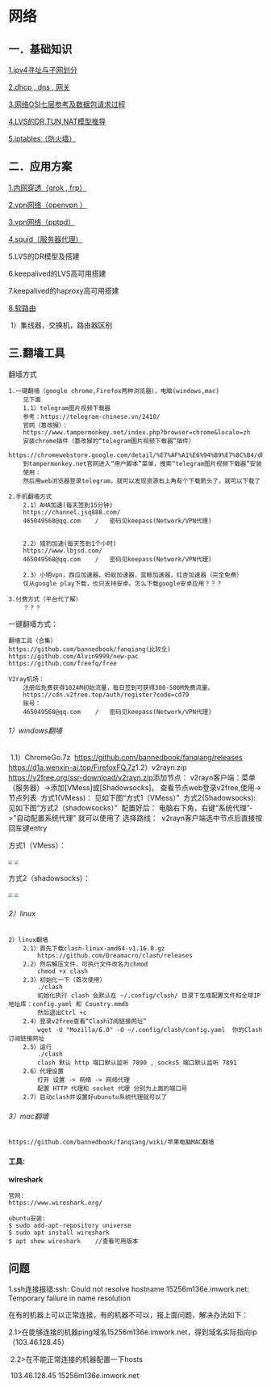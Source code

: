 # 网络

## 一．基础知识

[1.ipv4寻址与子网划分](ipv4-subNetwork.md)

[2.dhcp , dns , 网关](dhcp-dns.md)

[3.网络OSI七层参考及数据包请求过程](osi-proccess.md)

[4.LVS的DR,TUN,NAT模型推导](lvs-dr-tun-nat.md)

[5.iptables（防火墙）](iptables.md)

## 二．应用方案

[1.内网穿透（grok , frp）](app/frp-ngrok.md)

[2.vpn网络（openvpn ）](app/vpn-openvpn.md)

[3.vpn网络（pptpd）](app/vpn-pptpd.md)

[4.squid（服务器代理）](app/squid.md)

5.LVS的DR模型及搭建

6.keepalived的LVS高可用搭建

7.keepalived的haproxy高可用搭建

[8.软路由](app/route.md)

​		1）集线器，交换机，路由器区别

## 三.翻墙工具

翻墙方式

```
1.一键翻墙（google chrome,Firefox两种浏览器），电脑(windows,mac)
	见下面
	1.1）telegram图片视频下载器
	参考：https://telegram-chinese.vn/2410/
	官网（篡改猴）：
	https://www.tampermonkey.net/index.php?browser=chrome&locale=zh
	安装chrome插件（篡改猴的“telegram图片视频下载器”插件）
	https://chromewebstore.google.com/detail/%E7%AF%A1%E6%94%B9%E7%8C%B4/dhdgffkkebhmkfjojejmpbldmpobfkfo
	到tampermonkey.net官网进入“用户脚本”菜单，搜索“telegram图片视频下载器”安装
	使用：
	然后用web浏览器登录telegram，就可以发现资源右上角有个下载箭头了，就可以下载了

2.手机翻墙方式
	2.1）AHA加速(每天签到15分钟)
	https://channel.jsq888.com/
	465049568@qq.com	/	密码见keepass(Network/VPN代理)


	2.2）猎豹加速(每天签到1个小时)
	https://www.lbjsd.com/
	465049568@qq.com	/	密码见keepass(Network/VPN代理)
	
	2.3）小明vpn，西瓜加速器，蚂蚁加速器，蓝鲸加速器，红杏加速器（完全免费）
	仅从google play下载，也只支持安卓。怎么下载google安卓应用？？？
	
3.付费方式（平台代了解）
	？？？
```

一键翻墙方式：

```
翻墙工具（合集）
https://github.com/bannedbook/fanqiang(比较全)
https://github.com/Alvin9999/new-pac
https://github.com/freefq/free

V2ray机场：
	注册后免费获得1024M初始流量，每日签到可获得300-500M免费流量。
	https://cdn.v2free.top/auth/register?code=cd79
	账号：
	465049568@qq.com	/	密码见keepass(Network/VPN代理)
```

###### 1）windows翻墙

​	1.1）ChromeGo.7z
​		https://github.com/bannedbook/fanqiang/releases
​		https://d1a.wenxin-ai.top/FirefoxFQ.7z
​	1.2）v2rayn.zip
​	https://v2free.org/ssr-download/v2rayn.zip
​		添加节点：
​			v2rayn客户端：菜单（服务器）->添加[VMess]或[Shadowsocks]。
​			查看节点web登录v2free,使用->节点列表
​			方式1(VMess)：
​				见如下图“方式1（VMess）”
​			方式2(Shadowsocks):
​				见如下图“方式2（shadowsocks）”
​		配置好后：
​			电脑右下角，右键“系统代理”->"自动配置系统代理" 就可以使用了
​		选择路线：
​			v2rayn客户端选中节点后直接按回车键entry

方式1（VMess）：

<img src="img/vmess1.png" style="zoom:50%;" />

<img src="img/vmess2.png" style="zoom:50%;" />

方式2（shadowsocks）：

<img src="img/shadowsocks1.png" style="zoom:50%;" />

<img src="img/shadowsocks2.png" style="zoom:50%;" />

###### 2）linux

```
2）linux翻墙
	2.1）首先下载clash-linux-amd64-v1.16.0.gz
		https://github.com/Dreamacro/clash/releases
	2.2）然后解压文件，可执行文件改名为chmod
		chmod +x clash
	2.3）初始化一下（首次使用）
		./clash 
		初始化执行 clash 会默认在 ~/.config/clash/ 目录下生成配置文件和全球IP地址库：config.yaml 和 Country.mmdb
		然后退出Ctrl +c
	2.4）登录v2free查看“Clash订阅链接网址”
		wget -U "Mozilla/6.0" -O ~/.config/clash/config.yaml  你的Clash订阅链接网址
	2.5）运行
		./clash
		clash 默认 http 端口默认监听 7890 , socks5 端口默认监听 7891
	2.6）代理设置
		打开 设置 -> 网络 -> 网络代理
		配置 HTTP 代理和 socket 代理 分别为上面的端口号
	2.7）启动clash并设置好ubunutu系统代理就可以了
```

###### 3）mac翻墙
	https://github.com/bannedbook/fanqiang/wiki/苹果电脑MAC翻墙

#### 工具:

**wireshark**

```
官网:
https://www.wireshark.org/

ubuntu安装:
$ sudo add-apt-repository universe
$ sudo apt install wireshark
$ apt show wireshark	//查看可用版本
```

## 问题

1.ssh连接报错:ssh: Could not resolve hostname 15256m136e.imwork.net: Temporary failure in name resolution

在有的机器上可以正常连接，有的机器不可以，报上面问题，解决办法如下：

​			2.1>在能够连接的机器ping域名15256m136e.imwork.net，得到域名实际指向ip（103.46.128.45）

​			2.2>在不能正常连接的机器配置一下hosts

​						103.46.128.45 15256m136e.imwork.net